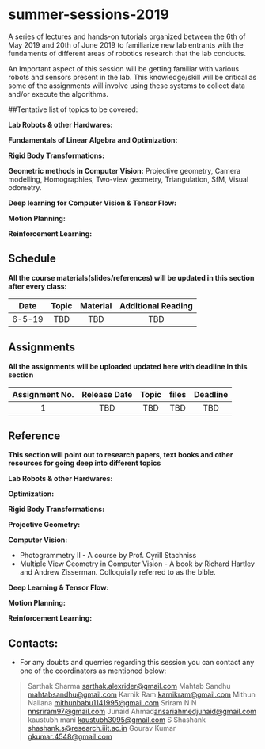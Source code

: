 # summer-sessions-2019

A series of lectures and hands-on tutorials organized between the 6th of May 2019 and 20th of June 2019 to familiarize new lab entrants with the fundaments of different areas of robotics research that the lab conducts.

An Important aspect of this session will be getting familiar with various robots and sensors present in the lab. This knowledge/skill will be critical as some of the assignments will involve using these systems to collect data and/or execute the algorithms.


##Tentative list of topics to be covered:

**Lab Robots & other Hardwares:**

**Fundamentals of Linear Algebra and Optimization:**

**Rigid Body Transformations:**

**Geometric methods in Computer Vision:** Projective geometry, Camera modelling, Homographies, Two-view geometry, Triangulation, SfM, Visual odometry.


**Deep learning for Computer Vision & Tensor Flow:**

**Motion Planning:**

**Reinforcement Learning:**




## Schedule
**All the course materials(slides/references) will be updated in this section after every class:**

|  Date  |       Topic       |        Material       |     Additional Reading     |
|:------:|:-----------------:|:---------------------:|:--------------------------:|
|6-5-19  | TBD               | TBD                   | TBD                        |



## Assignments
**All the assignments will be uploaded updated here with deadline in this section**

| Assignment No. | Release Date |       Topic      |       files        | Deadline|
|:--------------:|:------------:|:----------------:|:------------------:|:-------:|
| 1              | TBD          | TBD              | TBD                | TBD     |

## Reference
**This section will point out to research papers, text books and other resources for going deep into different topics**

**Lab Robots & other Hardwares:**

**Optimization:**

**Rigid Body Transformations:**

**Projective Geometry:**

**Computer Vision:**

* Photogrammetry II - A course by Prof. Cyrill Stachniss
* Multiple View Geometry in Computer Vision - A book by Richard Hartley and Andrew Zisserman. Colloquially referred to as the bible.

**Deep Learning & Tensor Flow:**

**Motion Planning:**

**Reinforcement Learning:**


## Contacts:
* For any doubts and querries regarding this session you can contact any one of the coordinators as mentioned below:
>Sarthak Sharma <sarthak.alexrider@gmail.com>
>Mahtab Sandhu <mahtabsandhu@gmail.com> 
>Karnik Ram <karnikram@gmail.com>
>Mithun Nallana <mithunbabu1141995@gmail.com>
>Sriram N N <nnsriram97@gmail.com> 
>Junaid Ahmad<ansariahmedjunaid@gmail.com> 
>kaustubh mani <kaustubh3095@gmail.com>
>S Shashank <shashank.s@research.iiit.ac.in>
>Gourav Kumar <gkumar.4548@gmail.com>